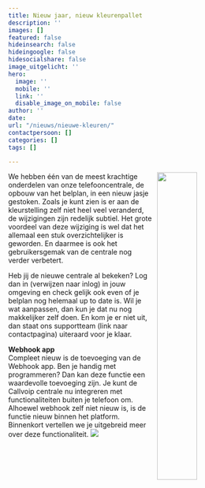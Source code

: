 ```yaml
---
title: Nieuw jaar, nieuw kleurenpallet
description: ''
images: []
featured: false
hideinsearch: false
hideingoogle: false
hidesocialshare: false
image_uitgelicht: ''
hero:
  image: ''
  mobile: ''
  link: ''
  disable_image_on_mobile: false
author: ''
date: 
url: "/nieuws/nieuwe-kleuren/"
contactpersoon: []
categories: []
tags: []

---
```

<img src="https://res.cloudinary.com/callvoip/image/upload/v1672323717/oud-nieuw_mxbvb3.png" style="float:right; margin-left: 10px;" width="40%">
We hebben één van de meest krachtige onderdelen van onze telefooncentrale, de opbouw van het belplan, in een nieuw jasje gestoken. Zoals je kunt zien is er aan de kleurstelling zelf niet heel veel veranderd, de wijzigingen zijn redelijk subtiel. Het grote voordeel van deze wijziging is wel dat het allemaal een stuk overzichtelijker is geworden. En daarmee is ook het gebruikersgemak van de centrale nog verder verbetert.

Heb jij de nieuwe centrale al bekeken? Log dan in (verwijzen naar inlog) in jouw omgeving en check gelijk ook even of je belplan nog helemaal up to date is. Wil je wat aanpassen, dan kun je dat nu nog makkelijker zelf doen. En kom je er niet uit, dan staat ons supportteam (link naar contactpagina) uiteraard voor je klaar.

**Webhook app**  
Compleet nieuw is de toevoeging van de Webhook app. Ben je handig met programmeren? Dan kan deze functie een waardevolle toevoeging zijn. Je kunt de Callvoip centrale nu integreren met functionaliteiten buiten je telefoon om. Alhoewel webhook zelf niet nieuw is, is de functie nieuw binnen het platform. Binnenkort vertellen we je uitgebreid meer over deze functionaliteit.
<img src="https://res.cloudinary.com/callvoip/image/upload/v1672326176/webhook_pwylfw.png">
